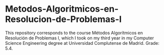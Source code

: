 # Metodos-Algoritmicos-en-Resolucion-de-Problemas-I
This repository corresponds to the course Métodos Algorítmicos en Resolución de Problemas I, which I took on my third year in my Computer Science Engineering degree at Universidad Complutense de Madrid. Grade: 5.4.
